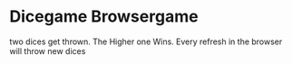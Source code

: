 # Dicegame Browsergame

two dices get thrown. The Higher one Wins. Every refresh in the browser will throw new dices
